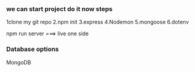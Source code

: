 ### we can start project do it now steps

1clone my git repo
2.npm init 
3.express
4.Nodemon
5.mongoose
6.dotenv

npm run server ===> live one side


### Database options

MongoDB